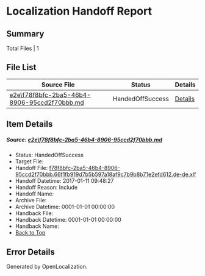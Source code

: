 # <a name='report-top'></a> Localization Handoff Report

## Summary
 Total Files | 1

## File List
 Source File | Status | Details 
 ----------- | ------ | ------- 
 [e2e\f78f8bfc-2ba5-46b4-8906-95ccd2f70bbb.md](https://github.com/OpenLocalizationTestOrg/ol-test0/blob/3e6ddf293fa1b4683dbc26f6ebf35da3534aa7ef/e2e/f78f8bfc-2ba5-46b4-8906-95ccd2f70bbb.md) | HandedOffSuccess | [Details](#4fe3d80d6c58d431a3f00df66b485c1f226076b48)

## Item Details
##### <a name='4fe3d80d6c58d431a3f00df66b485c1f226076b48'></a> Source: [e2e\f78f8bfc-2ba5-46b4-8906-95ccd2f70bbb.md](https://github.com/OpenLocalizationTestOrg/ol-test0/blob/3e6ddf293fa1b4683dbc26f6ebf35da3534aa7ef/e2e/f78f8bfc-2ba5-46b4-8906-95ccd2f70bbb.md)
* Status: HandedOffSuccess
* Target File: 
* Handoff File: [f78f8bfc-2ba5-46b4-8906-95ccd2f70bbb.66f1fb919d7b5b597a18af9c7b9b8b71e2efd612.de-de.xlf](https://github.com/OpenLocalizationTestOrg/ol-test0-handoff/blob/2c9724fbf9b8b7d77263eca1ac2e8bd548104bc5/ol-handoff/OpenLocalizationTestOrg/ol-test0-dede/shujia/ht/f78f8bfc-2ba5-46b4-8906-95ccd2f70bbb.66f1fb919d7b5b597a18af9c7b9b8b71e2efd612.de-de.xlf)
* Handoff Datetime: 2017-01-11 09:48:27
* Handoff Reason: Include
* Handoff Name: 
* Archive File: 
* Archive Datetime: 0001-01-01 00:00:00
* Handback File: 
* Handback Datetime: 0001-01-01 00:00:00
* Handback Name: 
* [Back to Top](#report-top)


## Error Details

Generated by OpenLocalization.
